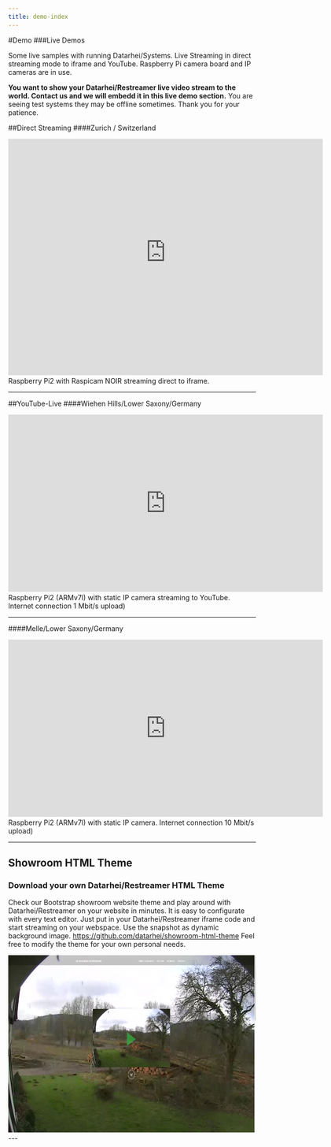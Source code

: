 ```yaml
---
title: demo-index
---
```

#Demo 
###Live Demos

Some live samples with running Datarhei/Systems. Live Streaming in direct streaming mode to iframe and YouTube. 
Raspberry Pi camera board and IP cameras are in use.  

**You want to show your Datarhei/Restreamer live video stream to the world. Contact us and we will embedd it in this live demo section.** 
You are seeing test systems they may be offline sometimes. Thank you for your patience.

##Direct Streaming
####Zurich / Switzerland 

<iframe width="640" height="480" src="https://f136fb70-2695-4de0-a2f7-a7f0068ba466.pub.cloud.scaleway.com/?stream=raspicam" name="restreamer-player" scrolling="no" frameborder="0" webkitallowfullscreen="true" mozallowfullscreen="true" allowfullscreen="true"></iframe>  
Raspberry Pi2 with Raspicam NOIR streaming direct to iframe. 

---
##YouTube-Live
####Wiehen Hills/Lower Saxony/Germany

<iframe width="640" height="360" src="https://www.youtube.com/embed/U__iee7INLE" frameborder="0" allowfullscreen></iframe> 
Raspberry Pi2 (ARMv7l) with static IP camera streaming to YouTube. Internet connection 1 Mbit/s upload)  

---
####Melle/Lower Saxony/Germany 

<iframe width="640" height="360" src="https://www.youtube.com/embed/PhHtIWnub_I" frameborder="0" allowfullscreen></iframe>
Raspberry Pi2 (ARMv7l) with static IP camera. Internet connection 10 Mbit/s upload)  

---
## Showroom HTML Theme
### Download your own Datarhei/Restreamer HTML Theme
Check our Bootstrap showroom website theme and play around with Datarhei/Restreamer on your website in minutes. It is easy to configurate with every text editor. Just put in your Datarhei/Restreamer iframe code and start streaming on your webspace. Use the snapshot as dynamic background image. <a href="https://github.com/datarhei/showroom-html-theme" target="_blank">https://github.com/datarhei/showroom-html-theme</a> Feel free to modify the theme for your own personal needs.

<img src="../img/showroom-theme-scr.jpg" width="640" height="360">
---